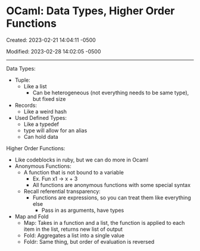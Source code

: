 # OCaml: Data Types, Higher Order Functions

Created: 2023-02-21 14:04:11 -0500

Modified: 2023-02-28 14:02:05 -0500

---

Data Types:

-   Tuple:
    -   Like a list
        -   Can be heterogeneous (not everything needs to be same type), but fixed size
-   Records:
    -   Like a weird hash
-   Used Defined Types:
    -   Like a typedef
    -   type <keyword> will allow for an alias
    -   Can hold data



Higher Order Functions:

-   Like codeblocks in ruby, but we can do more in Ocaml
-   Anonymous Functions:
    -   A function that is not bound to a variable
        -   Ex. Fun x1 -> x + 3
        -   All functions are anonymous functions with some special syntax
    -   Recall referential transparency:
        -   Functions are expressions, so you can treat them like everything else
            -   Pass in as arguments, have types
-   Map and Fold
    -   Map: Takes in a function and a list, the function is applied to each item in the list, returns new list of output
    -   Fold: Aggregates a list into a single value
    -   Foldr: Same thing, but order of evaluation is reversed


